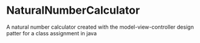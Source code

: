 # NaturalNumberCalculator
A natural number calculator created with the model-view-controller design patter for a class assignment in java
